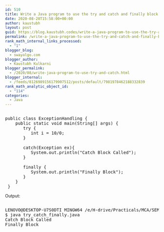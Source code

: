 ```yaml
---
id: 510
title: Write a Java program to use the try and catch and finally block.
date: 2020-08-28T15:58:00+00:00
author: kaustubh
layout: post
guid: https://blog.kaustubh.codes/write-a-java-program-to-use-the-try-and-catch-and-finally-block/
permalink: /write-a-java-program-to-use-the-try-and-catch-and-finally-block/
rank_math_internal_links_processed:
  - "1"
blogger_blog:
  - swayalgo.com
blogger_author:
  - Kaustubh Kulkarni
blogger_permalink:
  - /2020/08/write-java-program-to-use-try-and-catch.html
blogger_internal:
  - /feeds/8126989156179907512/posts/default/7981978462188332839
rank_math_analytic_object_id:
  - "114"
categories:
  - Java
---
```

<pre><br />public class ExceptionHandling {<br />    public static void main(String[] args) {<br />       try {<br />          int i = 10/0; <br />       }<br />       <br />       catch(Exception ex){<br />          System.out.println("Catch Block Called");<br />       }<br />      <br />       finally {<br />          System.out.println("Finally Block");<br />       }<br />    }<br /> }<br /></pre>

Output: 

<pre><br />LENOVO@DESKTOP-U7S0DTI MINGW64 /e/H-drive/Practicals/MCA/SEM III/JAVA/Practicals/assignment no1<br />$ java try_catch_finally.java<br />Catch Block Called<br />Finally Block<br /><br /></pre>